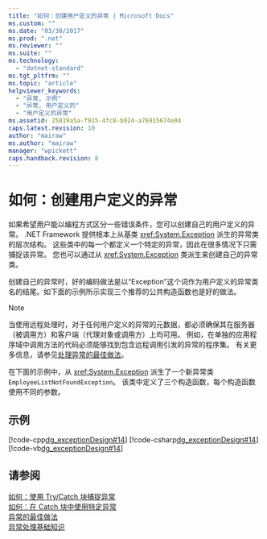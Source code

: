 ```yaml
---
title: "如何：创建用户定义的异常 | Microsoft Docs"
ms.custom: ""
ms.date: "03/30/2017"
ms.prod: ".net"
ms.reviewer: ""
ms.suite: ""
ms.technology: 
  - "dotnet-standard"
ms.tgt_pltfrm: ""
ms.topic: "article"
helpviewer_keywords: 
  - "异常, 示例"
  - "异常, 用户定义的"
  - "用户定义的异常"
ms.assetid: 25819a5a-f915-4fc8-b924-a76915674e04
caps.latest.revision: 10
author: "mairaw"
ms.author: "mairaw"
manager: "wpickett"
caps.handback.revision: 8
---
```

# 如何：创建用户定义的异常
如果希望用户能以编程方式区分一些错误条件，您可以创建自己的用户定义的异常。  .NET Framework 提供根本上从基类 <xref:System.Exception> 派生的异常类的层次结构。  这些类中的每一个都定义一个特定的异常，因此在很多情况下只需捕捉该异常。  您也可以通过从 <xref:System.Exception> 类派生来创建自己的异常类。  
  
 创建自己的异常时，好的编码做法是以“Exception”这个词作为用户定义的异常类名的结尾。如下面的示例所示实现三个推荐的公共构造函数也是好的做法。  
  
> [!NOTE]
>  当使用远程处理时，对于任何用户定义的异常的元数据，都必须确保其在服务器（被调用方）和客户端（代理对象或调用方）上均可用。  例如，在单独的应用程序域中调用方法的代码必须能够找到包含远程调用引发的异常的程序集。  有关更多信息，请参见[处理异常的最佳做法](../../../docs/standard/exceptions/best-practices-for-exceptions.md)。  
  
 在下面的示例中，从 <xref:System.Exception> 派生了一个新异常类 `EmployeeListNotFoundException`。  该类中定义了三个构造函数，每个构造函数使用不同的参数。  
  
## 示例  
 [!code-cpp[dg_exceptionDesign#14](../../../samples/snippets/cpp/VS_Snippets_CLR/dg_exceptionDesign/cpp/example2.cpp#14)]
 [!code-csharp[dg_exceptionDesign#14](../../../samples/snippets/csharp/VS_Snippets_CLR/dg_exceptionDesign/cs/example2.cs#14)]
 [!code-vb[dg_exceptionDesign#14](../../../samples/snippets/visualbasic/VS_Snippets_CLR/dg_exceptionDesign/vb/example2.vb#14)]  
  
## 请参阅  
 [如何：使用 Try\/Catch 块捕捉异常](../../../docs/standard/exceptions/how-to-use-the-try-catch-block-to-catch-exceptions.md)   
 [如何：在 Catch 块中使用特定异常](../../../docs/standard/exceptions/how-to-use-specific-exceptions-in-a-catch-block.md)   
 [异常的最佳做法](../../../docs/standard/exceptions/best-practices-for-exceptions.md)   
 [异常处理基础知识](../../../docs/standard/exceptions/exception-handling-fundamentals.md)